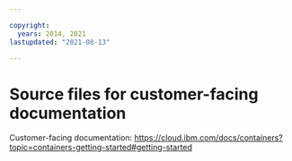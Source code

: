 ```yaml
---

copyright:
  years: 2014, 2021
lastupdated: "2021-08-13"

---
```




# Source files for customer-facing documentation



Customer-facing documentation: https://cloud.ibm.com/docs/containers?topic=containers-getting-started#getting-started




